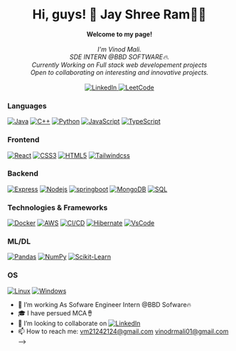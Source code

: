 <h1 align="center">Hi, guys! 👋 Jay Shree Ram🚩🙏</h1>

<p align="center">
    <b>Welcome to my page!</b><br><br>
    <i>
        I'm Vinod Mali.<br>
        SDE INTERN @BBD SOFTWARE🔥.<br>
        Currently Working on Full stack web developement projects<br>
        Open to collaborating on interesting and innovative projects.<br>
    </i><br>
    <a href="https://www.linkedin.com/in/vinod-mali-9a2abb230/">
        <img src="https://img.shields.io/badge/LinkedIn-blue?style=flat-square&logo=linkedin" alt="LinkedIn">
    </a>
    <a href="https://leetcode.com/vm2124/">
        <img src="https://img.shields.io/badge/LeetCode-blue?style=flat-square&logo=LeetCode" alt="LeetCode">
    </a>
</p>

### Languages
[![Java](https://img.shields.io/badge/java-black?style=for-the-badge&logo=openjdk)](https://github.com/vm21242124)
[![C++](https://img.shields.io/badge/c++-black?style=for-the-badge&logo=cplusplus)](https://github.com/vm21242124)
[![Python](https://img.shields.io/badge/python-black?style=for-the-badge&logo=python)](https://github.com/vm21242124)
[![JavaScript](https://img.shields.io/badge/javascript-black?style=for-the-badge&logo=javascript)](https://github.com/vm21242124)
[![TypeScript](https://img.shields.io/badge/typescript-black?style=for-the-badge&logo=typescript)](https://github.com/vm21242124)

### Frontend
[![React](https://img.shields.io/badge/react-black?style=for-the-badge&logo=react)](https://github.com/vm21242124)
[![CSS3](https://img.shields.io/badge/css3-black?style=for-the-badge&logo=css3)](https://github.com/vm21242124)
[![HTML5](https://img.shields.io/badge/html5-black?style=for-the-badge&logo=html5)](https://github.com/vm21242124)
[![Tailwindcss](https://img.shields.io/badge/tailwindcss-black?style=for-the-badge&logo=tailwindcss)](https://github.com/vm21242124)

### Backend
[![Express](https://img.shields.io/badge/express-black?style=for-the-badge&logo=express)](https://github.com/vm21242124)
[![Nodejs](https://img.shields.io/badge/node-black?style=for-the-badge&logo=gnu-bash&logoColor=white)](https://github.com/vm21242124)
[![springboot](https://img.shields.io/badge/springboot-black?style=for-the-badge&logo=springboot)](https://github.com/vm21242124)
[![MongoDB](https://img.shields.io/badge/mongodb-black?style=for-the-badge&logo=mongodb)](https://github.com/vm21242124)
[![SQL](https://img.shields.io/badge/sql-black?style=for-the-badge&logo=mysql&logoColor=white)](https://github.com/vm21242124)

### Technologies & Frameworks
[![Docker](https://img.shields.io/badge/docker-black?style=for-the-badge&logo=docker)](https://github.com/vm21242124)
[![AWS](https://img.shields.io/badge/aws-black?style=for-the-badge&logo=aws)](https://github.com/vm21242124)
[![CI/CD](https://img.shields.io/badge/cicd-black?style=for-the-badge&logo=cicd)](https://github.com/vm21242124)
[![Hibernate](https://img.shields.io/badge/hibernate-black?style=for-the-badge&logo=hibernate)](https://github.com/vm21242124)
[![VsCode](https://img.shields.io/badge/vscode-black?style=for-the-badge&logo=vscode)](https://github.com/vm21242124)

### ML/DL
[![Pandas](https://img.shields.io/badge/pandas-black?style=for-the-badge&logo=pandas)](https://github.com/vm21242124)
[![NumPy](https://img.shields.io/badge/numpy-black?style=for-the-badge&logo=numpy)](https://github.com/vm21242124)
[![Scikit-Learn](https://img.shields.io/badge/scikit--learn-black?style=for-the-badge&logo=scikit-learn)](https://github.com/vm21242124)

### OS
[![Linux](https://img.shields.io/badge/linux-black?style=for-the-badge&logo=Linux)](https://github.com/vm21242124)
[![Windows](https://img.shields.io/badge/Windows-black?style=for-the-badge&logo=Windows)](https://github.com/vm21242124)


- 🔭 I’m working As Sofware Engineer Intern @BBD Sofware🔥
- 🎓 I have persued MCA🪘
- 👯 I’m looking to collaborate on 
  <a href="https://www.linkedin.com/in/vinod-mali-9a2abb230/">
        <img src="https://img.shields.io/badge/LinkedIn-blue?style=flat-square&logo=linkedin" alt="LinkedIn">
   </a>
- 📫 How to reach me: vm21242124@gmail.com vinodrmali01@gmail.com
-->
